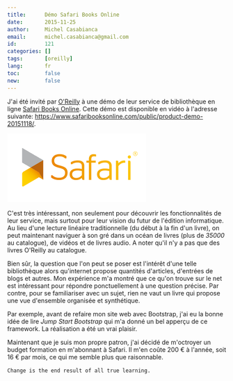 ```yaml
---
title:      Démo Safari Books Online
date:       2015-11-25
author:     Michel Casabianca
email:      michel.casabianca@gmail.com
id:         121
categories: []
tags:       [oreilly]
lang:       fr
toc:        false
new:        false
---
```


J'ai été invité par [O'Reilly](http://www.oreilly.com) à une démo de leur service de bibliothèque en ligne [Safari Books Online](https://www.safaribooksonline.com). Cette démo est disponible en vidéo à l'adresse suivante: <https://www.safaribooksonline.com/public/product-demo-20151118/>.

<!--more-->

![](safari-books-online.png)

C'est très intéressant, non seulement pour découvrir les fonctionnalités de leur service, mais surtout pour leur vision du futur de l'édition informatique. Au lieu d'une lecture linéaire traditionnelle (du début à la fin d'un livre), on peut maintenant naviguer à son gré dans un océan de livres (plus de *35000* au catalogue), de vidéos et de livres audio. A noter qu'il n'y a pas que des livres O'Reilly au catalogue.

Bien sûr, la question que l'on peut se poser est l'intérêt d'une telle bibliothèque alors qu'internet propose quantités d'articles, d'entrées de blogs et autres. Mon expérience m'a montré que ce qu'on trouve sur le net est intéressant pour répondre ponctuellement à une question précise. Par contre, pour se familiariser avec un sujet, rien ne vaut un livre qui propose une vue d'ensemble organisée et synthétique.

Par exemple, avant de refaire mon site web avec Bootstrap, j'ai eu la bonne idée de lire *Jump Start Bootstrap* qui m'a donné un bel apperçu de ce framework. La réalisation a été un vrai plaisir.

Maintenant que je suis mon propre patron, j'ai décidé de m'octroyer un budget formation en m'abonnant à Safari. Il m'en coûte 200 € à l'année, soit 16 € par mois, ce qui me semble plus que raisonnable.

```
Change is the end result of all true learning.
```
